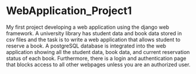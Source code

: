 # WebApplication_Project1
My first project developing a web application using the django web framework. A university library has student data and book data stored in csv files and the task is to write a web application that allows student to reserve a book. A postgreSQL database is integrated into the web application showing all the student data, book data, and current reservation status of each book. Furthermore, there is a login and authentication page that blocks access to all other webpages unless you are an authorized user. 
